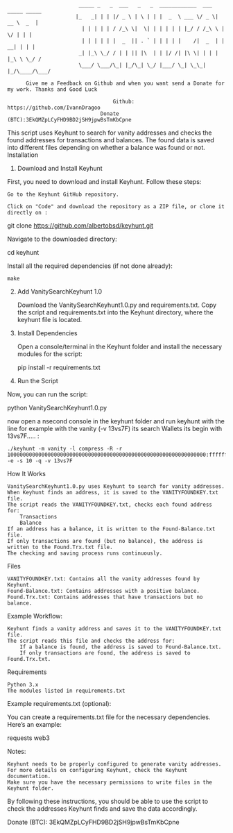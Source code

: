                            _____ _   _  ___   _   _  ____________  ___  _____ _____ 
                          |_   _| | | |/ _ \ | \ | | |  _  \ ___ \/ _ \|  __ \  _  |
                            | | | | | / /_\ \|  \| | | | | | |_/ / /_\ \ |  \/ | | |
                            | | | | | |  _  || . ` | | | | |    /|  _  | | __| | | |
                           _| |_\ \_/ / | | || |\  | | |/ /| |\ \| | | | |_\ \ \_/ /
                           \___/ \___/\_| |_/\_| \_/ |___/ \_| \_\_| |_/\____/\___/

          Give me a Feedback on Github and when you want send a Donate for my work. Thanks and Good Luck
        
                                      Github: https://github.com/IvannDragoo
                                  Donate (BTC):3EkQMZpLCyFHD9BD2jSH9jpwBsTmKbCpne


This script uses Keyhunt to search for vanity addresses and checks the found addresses for transactions and balances. The found data is saved into different files depending on whether a balance was found or not.
Installation
1. Download and Install Keyhunt

First, you need to download and install Keyhunt. Follow these steps:

    Go to the Keyhunt GitHub repository.

    Click on "Code" and download the repository as a ZIP file, or clone it directly on :


git clone https://github.com/albertobsd/keyhunt.git

Navigate to the downloaded directory:

cd keyhunt

Install all the required dependencies (if not done already):

    make

2. Add VanitySearchKeyhunt 1.0

    Download the VanitySearchKeyhunt1.0.py and requirements.txt.
    Copy the script and requirements.txt into the Keyhunt directory, where the keyhunt file is located.

3. Install Dependencies

    Open a console/terminal in the Keyhunt folder and install the necessary modules for the script:

    pip install -r requirements.txt

4. Run the Script

Now, you can run the script:

python VanitySearchKeyhunt1.0.py

now open a nsecond console in the keyhunt folder and run keyhunt with the line for example
with the vanity (-v 13vs7F) its search Wallets its begin with 13vs7F..... :


    ./keyhunt -m vanity -l compress -R -r 1000000000000000000000000000000000000000000000000000000000000000:fffffffffffffffffffffffffffffffebaaedce6af48a03bbfd25e8cd0364141 -e -s 10 -q -v 13vs7F

    
How It Works

    VanitySearchKeyhunt1.0.py uses Keyhunt to search for vanity addresses.
    When Keyhunt finds an address, it is saved to the VANITYFOUNDKEY.txt file.
    The script reads the VANITYFOUNDKEY.txt, checks each found address for:
        Transactions
        Balance
    If an address has a balance, it is written to the Found-Balance.txt file.
    If only transactions are found (but no balance), the address is written to the Found.Trx.txt file.
    The checking and saving process runs continuously.

Files

    VANITYFOUNDKEY.txt: Contains all the vanity addresses found by Keyhunt.
    Found-Balance.txt: Contains addresses with a positive balance.
    Found.Trx.txt: Contains addresses that have transactions but no balance.

Example Workflow:

    Keyhunt finds a vanity address and saves it to the VANITYFOUNDKEY.txt file.
    The script reads this file and checks the address for:
        If a balance is found, the address is saved to Found-Balance.txt.
        If only transactions are found, the address is saved to Found.Trx.txt.

Requirements

    Python 3.x
    The modules listed in requirements.txt

Example requirements.txt (optional):


You can create a requirements.txt file for the necessary dependencies. Here’s an example:

requests
web3

Notes:

    Keyhunt needs to be properly configured to generate vanity addresses. For more details on configuring Keyhunt, check the Keyhunt documentation.
    Make sure you have the necessary permissions to write files in the Keyhunt folder.

By following these instructions, you should be able to use the script to check the addresses Keyhunt finds and save the data accordingly.

Donate (BTC): 3EkQMZpLCyFHD9BD2jSH9jpwBsTmKbCpne
